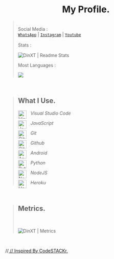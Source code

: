 <h1 align="center"> My Profile. </h1> 


> </br>Social Media :</br>[`WhatsApp`](https://wa.me/6287819654911) | [`Instagram`](https://instagram.com/dnalfth) | [`Youtube`](https://m.youtube.com/channel/UCRekUYkTrqcCpMZ9H2RUM_g)</p>
> Stats :
> ㅤ
>
> ![DinXT | Readme Stats](https://github-readme-stats.vercel.app/api?username=Gwbilek&show_icons=true&theme=dark)
>
>
> Most Languages :
>
> <img src="https://github-readme-stats.vercel.app/api/top-langs/?username=gwbilek&theme=dark&layout=compact">
</br>

> ## What I Use.
> <img align="left" alt="Visual Studio Code" width="26px" src="https://cdn.jsdelivr.net/gh/devicons/devicon/icons/vscode/vscode-original.svg" style="padding-right:10px;" /> _Visual Studio Code_</br>
>
> <img align="left" alt="JavaScript" width="26px" src="https://cdn.jsdelivr.net/gh/devicons/devicon/icons/javascript/javascript-original.svg" style="padding-right:10px;" /> _JavaScript_</br>
>
> <img align="left" alt="Git" width="26px" src="https://cdn.jsdelivr.net/gh/devicons/devicon/icons/git/git-original.svg" style="padding-right:10px;" /> _Git_</br>
>
> <img align="left" alt="GitHub" width="26px" src="https://user-images.githubusercontent.com/3369400/139448065-39a229ba-4b06-434b-bc67-616e2ed80c8f.png" style="padding-right:10px;" /> _Github_</br>
>
> <img align="left" alt="Android" width="26px" src="https://cdn.jsdelivr.net/gh/devicons/devicon/icons/android/android-plain.svg" style="padding-right:10px;" /> _Android_</br>
>
> <img align="left" alt="Python" width=" 26px" src="https://cdn.jsdelivr.net/gh/devicons/devicon/icons/python/python-original.svg" style="padding-right:10px;" /> _Python_</br>
>
> <img align="left" alt="NodeJS" width=" 26px" src="https://cdn.jsdelivr.net/gh/devicons/devicon/icons/nodejs/nodejs-original.svg" style="padding-right:10px;" /> _NodeJS_</br>
>
> <img align="left" alt="Heroku" width=" 26px" src="https://cdn.jsdelivr.net/gh/devicons/devicon/icons/heroku/heroku-plain.svg" style="padding-right:10px;" /> _Heroku_</br>

</br>

> ## Metrics.
> </br>
>
> ![DinXT | Metrics](https://metrics.lecoq.io/Gwbilek?template=classic&isocalendar=1&isocalendar.duration=half-year&config.timezone=Asia%2FJakarta)
</br>


//<a href="https://github.com/codeSTACKr"> // Inspired By CodeSTACKr. </a>
